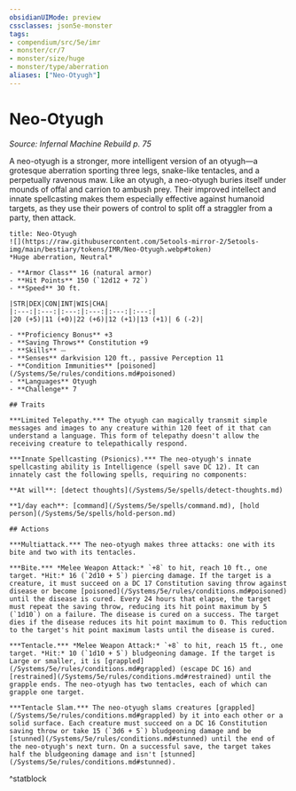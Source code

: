 ```yaml
---
obsidianUIMode: preview
cssclasses: json5e-monster
tags:
- compendium/src/5e/imr
- monster/cr/7
- monster/size/huge
- monster/type/aberration
aliases: ["Neo-Otyugh"]
---
```

# Neo-Otyugh
*Source: Infernal Machine Rebuild p. 75*  

A neo-otyugh is a stronger, more intelligent version of an otyugh—a grotesque aberration sporting three legs, snake-like tentacles, and a perpetually ravenous maw. Like an otyugh, a neo-otyugh buries itself under mounds of offal and carrion to ambush prey. Their improved intellect and innate spellcasting makes them especially effective against humanoid targets, as they use their powers of control to split off a straggler from a party, then attack.

```ad-statblock
title: Neo-Otyugh
![](https://raw.githubusercontent.com/5etools-mirror-2/5etools-img/main/bestiary/tokens/IMR/Neo-Otyugh.webp#token)
*Huge aberration, Neutral*

- **Armor Class** 16 (natural armor)
- **Hit Points** 150 (`12d12 + 72`)
- **Speed** 30 ft.

|STR|DEX|CON|INT|WIS|CHA|
|:---:|:---:|:---:|:---:|:---:|:---:|
|20 (+5)|11 (+0)|22 (+6)|12 (+1)|13 (+1)| 6 (-2)|

- **Proficiency Bonus** +3
- **Saving Throws** Constitution +9
- **Skills** ⏤
- **Senses** darkvision 120 ft., passive Perception 11
- **Condition Immunities** [poisoned](/Systems/5e/rules/conditions.md#poisoned)
- **Languages** Otyugh
- **Challenge** 7

## Traits

***Limited Telepathy.*** The otyugh can magically transmit simple messages and images to any creature within 120 feet of it that can understand a language. This form of telepathy doesn't allow the receiving creature to telepathically respond.

***Innate Spellcasting (Psionics).*** The neo-otyugh's innate spellcasting ability is Intelligence (spell save DC 12). It can innately cast the following spells, requiring no components:

**At will**: [detect thoughts](/Systems/5e/spells/detect-thoughts.md)

**1/day each**: [command](/Systems/5e/spells/command.md), [hold person](/Systems/5e/spells/hold-person.md)

## Actions

***Multiattack.*** The neo-otyugh makes three attacks: one with its bite and two with its tentacles.

***Bite.*** *Melee Weapon Attack:* `+8` to hit, reach 10 ft., one target. *Hit:* 16 (`2d10 + 5`) piercing damage. If the target is a creature, it must succeed on a DC 17 Constitution saving throw against disease or become [poisoned](/Systems/5e/rules/conditions.md#poisoned) until the disease is cured. Every 24 hours that elapse, the target must repeat the saving throw, reducing its hit point maximum by 5 (`1d10`) on a failure. The disease is cured on a success. The target dies if the disease reduces its hit point maximum to 0. This reduction to the target's hit point maximum lasts until the disease is cured.

***Tentacle.*** *Melee Weapon Attack:* `+8` to hit, reach 15 ft., one target. *Hit:* 10 (`1d10 + 5`) bludgeoning damage. If the target is Large or smaller, it is [grappled](/Systems/5e/rules/conditions.md#grappled) (escape DC 16) and [restrained](/Systems/5e/rules/conditions.md#restrained) until the grapple ends. The neo-otyugh has two tentacles, each of which can grapple one target.

***Tentacle Slam.*** The neo-otyugh slams creatures [grappled](/Systems/5e/rules/conditions.md#grappled) by it into each other or a solid surface. Each creature must succeed on a DC 16 Constitution saving throw or take 15 (`3d6 + 5`) bludgeoning damage and be [stunned](/Systems/5e/rules/conditions.md#stunned) until the end of the neo-otyugh's next turn. On a successful save, the target takes half the bludgeoning damage and isn't [stunned](/Systems/5e/rules/conditions.md#stunned).
```
^statblock